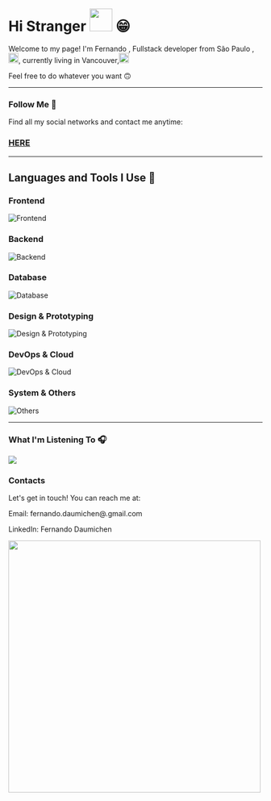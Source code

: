 <h1>Hi Stranger  <img src="https://tenor.com/view/hi-gif-23520343.gif" width="45"/> 😁</h1>
<div>
  <p>Welcome to my page!
I'm Fernando , Fullstack developer from  São Paulo ,<img src="https://cdn-icons-png.flaticon.com/512/197/197386.png" width="20"/>, currently living in Vancouver,<img src="https://cdn-icons-png.flaticon.com/512/197/197430.png" width="20" <p/>
  <p>Feel free to do whatever you want 🙃</p>
</div>
<hr>
<div>
  <h3>Follow Me 🚀</h3>
  <p>Find all my social networks and contact me anytime:</p>
  <h3><a href="https://beacons.ai/fernandodaumichen">HERE</a></h3>
</div>
<hr>
<div>
 <h2>Languages and Tools I Use 🔧</h2>
  <h3>Frontend</h3>
  <p>
    <img src="https://skillicons.dev/icons?i=html,css,tailwind,react,nextjs,bootstrap,mui" alt="Frontend"/>
  </p>
  <h3>Backend</h3>
  <p>
    <img src="https://skillicons.dev/icons?i=nodejs,php,cs,express,ts" alt="Backend"/>
  </p>
  <h3>Database</h3>
  <p>
    <img src="https://skillicons.dev/icons?i=mysql,postgres,sqlite,prisma" alt="Database"/>
  </p>
  <h3>Design & Prototyping</h3>
  <p>
    <img src="https://skillicons.dev/icons?i=figma" alt="Design & Prototyping"/>
  </p>
  <h3>DevOps & Cloud</h3>
  <p>
    <img src="https://skillicons.dev/icons?i=docker,googlecloud,netlify,vercel" alt="DevOps & Cloud"/>
  </p>
  <h3>System & Others</h3>
  <p>
    <img src="https://skillicons.dev/icons?i=git,github,apple,vscode,bun,discord,obsidian,notion" alt="Others"/>
  </p>
</div>
<hr>


  <div>
    <h3>What I'm Listening To 🎧</h3>
    <a href="https://github.com/kittinan/spotify-github-profile">
      <img src="https://spotify-github-profile.vercel.app/api/view?uid=fernando.daumichen&cover_image=true&theme=default&show_offline=false&background_color=32728c&interchange=false&bar_color=53b14f&bar_color_cover=true"/>
    </a>
       <h3>Contacts</h3>
    <p>Let's get in touch! You can reach me at:</p>
    <p>Email: fernando.daumichen@.gmail.com</p>
    <p>LinkedIn: Fernando Daumichen</p>
  </div>


  <img src="https://tenor.com/view/sleep-lazy-tired-funny-terrorcore-gif-8925620.gif" width="500"/> 


